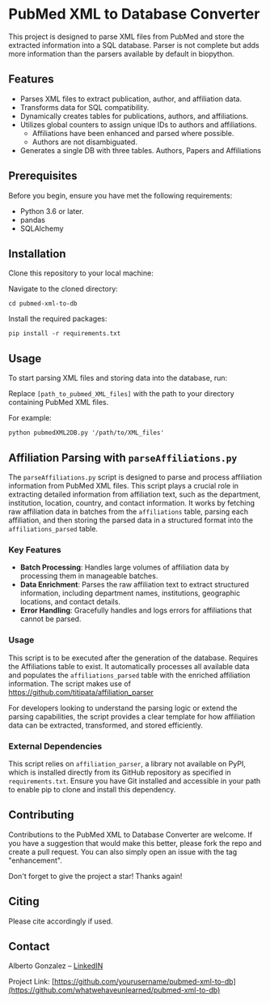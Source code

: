 # PubMed XML to Database Converter

This project is designed to parse XML files from PubMed and store the extracted information into a SQL database.
Parser is not complete but adds more information than the parsers available by default in biopython.

## Features

- Parses XML files to extract publication, author, and affiliation data.
- Transforms data for SQL compatibility.
- Dynamically creates tables for publications, authors, and affiliations.
- Utilizes global counters to assign unique IDs to authors and affiliations.
    - Affiliations have been enhanced and parsed where possible.
    - Authors are not disambiguated.
- Generates a single DB with three tables. Authors, Papers and Affiliations

## Prerequisites

Before you begin, ensure you have met the following requirements:
- Python 3.6 or later.
- pandas
- SQLAlchemy

## Installation

Clone this repository to your local machine:

Navigate to the cloned directory:

`cd pubmed-xml-to-db`

Install the required packages:

`pip install -r requirements.txt`

## Usage

To start parsing XML files and storing data into the database, run:

Replace `[path_to_pubmed_XML_files]` with the path to your directory containing PubMed XML files.

For example:

`python pubmedXML2DB.py '/path/to/XML_files'`

## Affiliation Parsing with `parseAffiliations.py`

The `parseAffiliations.py` script is designed to parse and process affiliation information from PubMed XML files. This script plays a crucial role in extracting detailed information from affiliation text, such as the department, institution, location, country, and contact information. It works by fetching raw affiliation data in batches from the `affiliations` table, parsing each affiliation, and then storing the parsed data in a structured format into the `affiliations_parsed` table.

### Key Features

- **Batch Processing**: Handles large volumes of affiliation data by processing them in manageable batches.
- **Data Enrichment**: Parses the raw affiliation text to extract structured information, including department names, institutions, geographic locations, and contact details.
- **Error Handling**: Gracefully handles and logs errors for affiliations that cannot be parsed.

### Usage

This script is to be executed after the generation of the database. Requires the Affiliations table to exist. It automatically processes all available data and populates the `affiliations_parsed` table with the enriched affiliation information. The script makes use of https://github.com/titipata/affiliation_parser

For developers looking to understand the parsing logic or extend the parsing capabilities, the script provides a clear template for how affiliation data can be extracted, transformed, and stored efficiently.

### External Dependencies

This script relies on `affiliation_parser`, a library not available on PyPI, which is installed directly from its GitHub repository as specified in `requirements.txt`. Ensure you have Git installed and accessible in your path to enable pip to clone and install this dependency.


## Contributing

Contributions to the PubMed XML to Database Converter are welcome. If you have a suggestion that would make this better, please fork the repo and create a pull request. You can also simply open an issue with the tag "enhancement".

Don't forget to give the project a star! Thanks again!

## Citing

Please cite accordingly if used. 

## Contact

Alberto Gonzalez – [LinkedIN](https://www.linkedin.com/in/agonzamart/)

Project Link: [https://github.com/yourusername/pubmed-xml-to-db](https://github.com/whatwehaveunlearned/pubmed-xml-to-db)